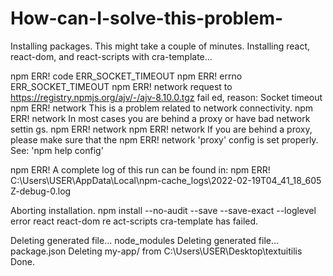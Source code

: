 # How-can-I-solve-this-problem-

Installing packages. This might take a couple of minutes.
Installing react, react-dom, and react-scripts with cra-template...

npm ERR! code ERR_SOCKET_TIMEOUT
npm ERR! errno ERR_SOCKET_TIMEOUT
npm ERR! network request to https://registry.npmjs.org/ajv/-/ajv-8.10.0.tgz fail
ed, reason: Socket timeout
npm ERR! network This is a problem related to network connectivity.
npm ERR! network In most cases you are behind a proxy or have bad network settin
gs.
npm ERR! network
npm ERR! network If you are behind a proxy, please make sure that the
npm ERR! network 'proxy' config is set properly.  See: 'npm help config'

npm ERR! A complete log of this run can be found in:
npm ERR!     C:\Users\USER\AppData\Local\npm-cache\_logs\2022-02-19T04_41_18_605
Z-debug-0.log

Aborting installation.
  npm install --no-audit --save --save-exact --loglevel error react react-dom re
act-scripts cra-template has failed.

Deleting generated file... node_modules
Deleting generated file... package.json
Deleting my-app/ from C:\Users\USER\Desktop\textuitilis
Done.


